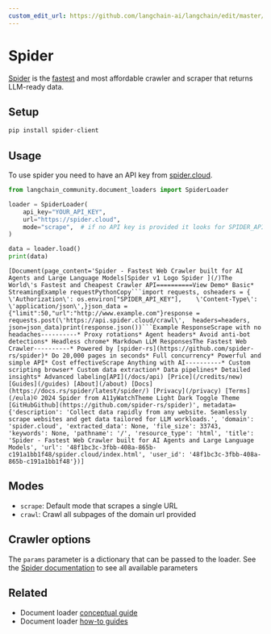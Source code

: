 ```yaml
---
custom_edit_url: https://github.com/langchain-ai/langchain/edit/master/docs/docs/integrations/document_loaders/spider.ipynb
---
```

# Spider
[Spider](https://spider.cloud/) is the [fastest](https://github.com/spider-rs/spider/blob/main/benches/BENCHMARKS.md) and most affordable crawler and scraper that returns LLM-ready data.

## Setup


```python
pip install spider-client
```

## Usage
To use spider you need to have an API key from [spider.cloud](https://spider.cloud/).


```python
from langchain_community.document_loaders import SpiderLoader

loader = SpiderLoader(
    api_key="YOUR_API_KEY",
    url="https://spider.cloud",
    mode="scrape",  # if no API key is provided it looks for SPIDER_API_KEY in env
)

data = loader.load()
print(data)
```
```output
[Document(page_content='Spider - Fastest Web Crawler built for AI Agents and Large Language Models[Spider v1 Logo Spider ](/)The World\'s Fastest and Cheapest Crawler API==========View Demo* Basic* StreamingExample requestPythonCopy```import requests, osheaders = {    \'Authorization\': os.environ["SPIDER_API_KEY"],    \'Content-Type\': \'application/json\',}json_data = {"limit":50,"url":"http://www.example.com"}response = requests.post(\'https://api.spider.cloud/crawl\',  headers=headers,  json=json_data)print(response.json())```Example ResponseScrape with no headaches----------* Proxy rotations* Agent headers* Avoid anti-bot detections* Headless chrome* Markdown LLM ResponsesThe Fastest Web Crawler----------* Powered by [spider-rs](https://github.com/spider-rs/spider)* Do 20,000 pages in seconds* Full concurrency* Powerful and simple API* Cost effectiveScrape Anything with AI----------* Custom scripting browser* Custom data extraction* Data pipelines* Detailed insights* Advanced labeling[API](/docs/api) [Price](/credits/new) [Guides](/guides) [About](/about) [Docs](https://docs.rs/spider/latest/spider/) [Privacy](/privacy) [Terms](/eula)© 2024 Spider from A11yWatchTheme Light Dark Toggle Theme [GitHubGithub](https://github.com/spider-rs/spider)', metadata={'description': 'Collect data rapidly from any website. Seamlessly scrape websites and get data tailored for LLM workloads.', 'domain': 'spider.cloud', 'extracted_data': None, 'file_size': 33743, 'keywords': None, 'pathname': '/', 'resource_type': 'html', 'title': 'Spider - Fastest Web Crawler built for AI Agents and Large Language Models', 'url': '48f1bc3c-3fbb-408a-865b-c191a1bb1f48/spider.cloud/index.html', 'user_id': '48f1bc3c-3fbb-408a-865b-c191a1bb1f48'})]
```
## Modes
- `scrape`: Default mode that scrapes a single URL
- `crawl`: Crawl all subpages of the domain url provided

## Crawler options
The `params` parameter is a dictionary that can be passed to the loader. See the [Spider documentation](https://spider.cloud/docs/api) to see all available parameters


## Related

- Document loader [conceptual guide](/docs/concepts/#document-loaders)
- Document loader [how-to guides](/docs/how_to/#document-loaders)
